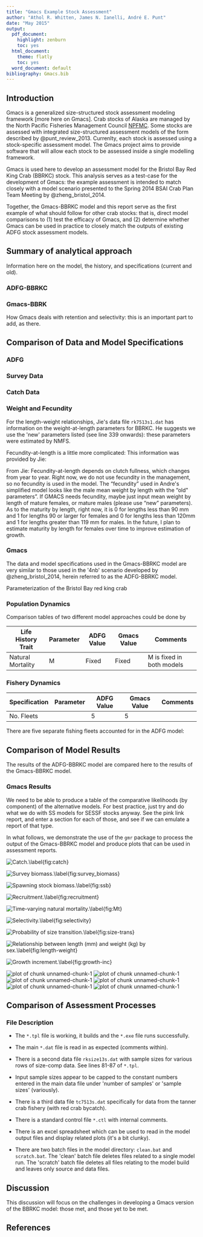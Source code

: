 ```yaml
---
title: "Gmacs Example Stock Assessment"
author: "Athol R. Whitten, James N. Ianelli, André E. Punt"
date: "May 2015"
output:
  pdf_document:
    highlight: zenburn
    toc: yes
  html_document:
    theme: flatly
    toc: yes
  word_document: default
bibliography: Gmacs.bib
---
```



## Introduction

Gmacs is a generalized size-structured stock assessment modeling framework [more
here on Gmacs]. Crab stocks of Alaska are managed by the North Pacific Fisheries
Management Council [NPFMC](http://npfmc.org). Some stocks are assessed with
integrated size-structured assessment models of the form described by
@punt_review_2013. Currenlty, each stock is assessed using a stock-specific
assessment model. The Gmacs project aims to provide software that will allow
each stock to be assessed inside a single modelling framework.

Gmacs is used here to develop an assessment model for the Bristol Bay Red King
Crab (BBRKC) stock. This analysis serves as a test-case for the development of
Gmacs: the example assessment is intended to match closely with a model scenario
presented to the Spring 2014 BSAI Crab Plan Team Meeting by @zheng_bristol_2014.

Together, the Gmacs-BBRKC model and this report serve as the first example of
what should follow for other crab stocks: that is, direct model comparisons to
(1) test the efficacy of Gmacs, and (2) determine whether Gmacs can be used in
practice to closely match the outputs of existing ADFG stock assessment models.

## Summary of analytical approach

Information here on the model, the history, and specifications (current and
old).

### ADFG-BBRKC

### Gmacs-BBRK

How Gmacs deals with retention and selectivity: this is an important part to
add, as there.

## Comparison of Data and Model Specifications

### ADFG
### Survey Data

### Catch Data

### Weight and Fecundity

For the length-weight relationships, Jie's data file `rk7513s1.dat` has
information on the weight-at-length parameters for BBRKC. He suggests we use the
'new' parameters listed (see line 339 onwards): these parameters were estimated
by NMFS.
 
Fecundity-at-length is a little more complicated: This information was provided
by Jie:

From Jie: Fecundity-at-length depends on clutch fullness, which changes from
year to year. Right now, we do not use fecundity in the management, so no
fecundity is used in the model. The “fecundity” used in Andre's simplified model
looks like the male mean weight by length with the “old" parameters”. If GMACS
needs fecundity, maybe just input mean weight by length of mature females, or
mature males (please use “new” parameters). As to the maturity by length, right
now, it is 0 for lengths less than 90 mm and 1 for lengths 90 or larger for
females and 0 for lengths less than 120mm and 1 for lengths greater than 119 mm
for males. In the future, I plan to estimate maturity by length for females over
time to improve estimation of growth.

### Gmacs

The data and model specifications used in the Gmacs-BBRKC model are very similar
to those used in the '4nb' scenario developed by @zheng_bristol_2014, herein
referred to as the ADFG-BBRKC model.

<!--- (check that the latesst gmacs-bbrkc model uses the data and specs of Jie's 4nb model). -->

Parameterization of the Bristol Bay red king crab

### Population Dynamics

Comparison tables of two different model approaches could be done by

Life History Trait  | Parameter | ADFG Value | Gmacs Value | Comments
------------------  | --------- | ---------- | ----------- | --------
Natural Mortality   | M         | Fixed      | Fixed       | M is fixed in both models


### Fishery Dynamics
Specification       | Parameter | ADFG Value | Gmacs Value | Comments
------------------  | --------- | ---------- | ----------- | --------
No. Fleets          |           | 5          | 5           |

There are five separate fishing fleets accounted for in the ADFG model:

## Comparison of Model Results

The results of the ADFG-BBRKC model are compared here to the results of the
Gmacs-BBRKC model.

### Gmacs Results

We need to be able to produce a table of the comparative likelihoods (by
component) of the alternative models. For best practice, just try and do what we
do with SS models for SESSF stocks anyway. See the pink link report, and enter a
section for each of those, and see if we can emulate a report of that type.

In what follows, we demonstrate the use of the `gmr` package to process the
output of the Gmacs-BBRKC model and produce plots that can be used in assessment
reports.






![Catch.\label{fig:catch}](Figs/catch-1.png) 

![Survey biomass.\label{fig:survey_biomass}](Figs/survey_biomass-1.png) 

![Spawning stock biomass.\label{fig:ssb}](Figs/spawning_stock_biomass-1.png) 

![Recruitment.\label{fig:recruitment}](Figs/recruitment-1.png) 

![Time-varying natural mortality.\label{fig:Mt}](Figs/natural_mortality-1.png) 

![Selectivity.\label{fig:selectivity}](Figs/selectivity-1.png) 

![Probability of size transition.\label{fig:size-trans}](Figs/size_transition-1.png) 

![Relationship between length (mm) and weight (kg) by sex.\label{fig:length-weight}](Figs/length_weight-1.png) 

![Growth increment.\label{fig:growth-inc}](Figs/growth_inc-1.png) 


![plot of chunk unnamed-chunk-1](Figs/unnamed-chunk-1-1.png) ![plot of chunk unnamed-chunk-1](Figs/unnamed-chunk-1-2.png) ![plot of chunk unnamed-chunk-1](Figs/unnamed-chunk-1-3.png) ![plot of chunk unnamed-chunk-1](Figs/unnamed-chunk-1-4.png) ![plot of chunk unnamed-chunk-1](Figs/unnamed-chunk-1-5.png) ![plot of chunk unnamed-chunk-1](Figs/unnamed-chunk-1-6.png) 


## Comparison of Assessment Processes

### File Description

  * The `*.tpl` file is working, it builds and the `*.exe` file runs successfully.
  * The main `*.dat` file is read in as expected (comments within).
  * There is a second data file `rksize13s.dat` with sample sizes for 
    various rows of size-comp data. See lines 81-87 of `*.tpl`. 
  * Input sample sizes appear to be capped to the constant numbers entered in 
    the main data file under 'number of samples' or 'sample sizes' (variously).
  * There is a third data file `tc7513s.dat` specifically for data from the
    tanner crab fishery (with red crab bycatch).
  * There is a standard control file `*.ctl` with internal comments.
  * There is an excel spreadsheet which can be used to read in the model
    output files and display related plots (it's a bit clunky).

  * There are two batch files in the model directory: `clean.bat` and `scratch.bat`.
    The 'clean' batch file deletes files related to a single model run. The
    'scratch' batch file deletes all files relating to the model build and 
    leaves only source and data files.


## Discussion

This discussion will focus on the challenges in developing a Gmacs version of
the BBRKC model: those met, and those yet to be met.


## References
